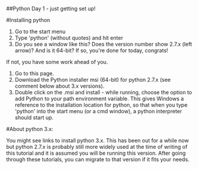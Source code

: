 ##Python Day 1 - just getting set up!
 
#Installing python
 
1. Go to the start menu
2. Type 'python' (without quotes) and hit enter
3. Do you see a window like this? Does the version number show 2.7.x (left arrow)? And is it 64-bit? If so, you're done for today, congrats!
 
 
 
 
If not, you have some work ahead of you. 
1. Go to this page.
2. Download the Python installer msi (64-bit) for python 2.7.x (see comment below about 3.x versions).
3. Double click on the .msi and install - while running, choose the option to add Python to your path environment variable. 
This gives Windows a reference to the installation location for python, so that when you type 'python' into the start 
menu (or a cmd window), a python interpreter should start up.

#About python 3.x:

You might see links to install python 3.x. This has been out for a while now but python 2.7.x is probably still more widely used at the time of writing of this tutorial and it is assumed you will be running this version. After going through these tutorials, you can migrate to that version if it fits your needs.
